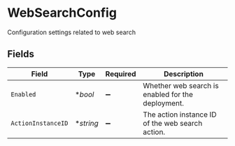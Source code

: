 # WebSearchConfig

Configuration settings related to web search


## Fields

| Field                                             | Type                                              | Required                                          | Description                                       |
| ------------------------------------------------- | ------------------------------------------------- | ------------------------------------------------- | ------------------------------------------------- |
| `Enabled`                                         | **bool*                                           | :heavy_minus_sign:                                | Whether web search is enabled for the deployment. |
| `ActionInstanceID`                                | **string*                                         | :heavy_minus_sign:                                | The action instance ID of the web search action.  |